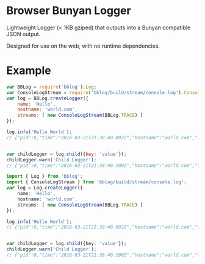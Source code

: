 # Browser Bunyan Logger

Lightweight Logger (< 1KB gziped) that outputs into a Bunyan compatible JSON output.

Designed for use on the web, with no runtime dependencies.

# Example

```javascript
var BBLog = require('bblog').Log;
var ConsoleLogStream = require('bblog/build/stream/console.log').ConsoleLogStream;
var log = BBLog.createLogger({
    name: 'Hello',
    hostname: 'world.com',
    streams: [ new ConsoleLogStream(BBLog.TRACE) ]
});

log.info('Hello World');
// {"pid":0,"time":"2016-03-21T21:38:40.092Z","hostname":"world.com","level":30,"msg":" Hello World","v":0,"name":"Hello"}


var childLogger = log.child({key: 'value'});
childLogger.warn('Child Logger');
// {"pid":0,"time":"2016-03-21T21:38:40.100Z","hostname":"world.com","level":40,"msg":" Child Logger","v":0,"name":"Hello","key":"value"}

```


```typescript
import { Log } from 'bblog';
import { ConsoleLogStream } from 'bblog/build/stream/console.log';
var log = Log.createLogger({
    name: 'Hello',
    hostname: 'world.com',
    streams: [ new ConsoleLogStream(BBLog.TRACE) ]
});

log.info('Hello World');
// {"pid":0,"time":"2016-03-21T21:38:40.092Z","hostname":"world.com","level":30,"msg":" Hello World","v":0,"name":"Hello"}


var childLogger = log.child({key: 'value'});
childLogger.warn('Child Logger');
// {"pid":0,"time":"2016-03-21T21:38:40.100Z","hostname":"world.com","level":40,"msg":" Child Logger","v":0,"name":"Hello","key":"value"}
```
